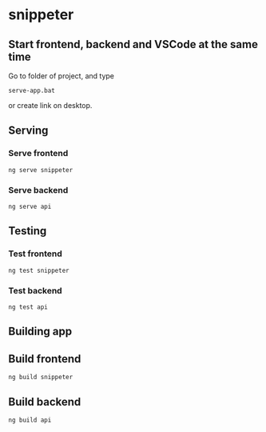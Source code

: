# snippeter

## Start frontend, backend and VSCode at the same time

Go to folder of project, and type

```
serve-app.bat
```

or create link on desktop.

## Serving

### Serve frontend

```
ng serve snippeter
```

### Serve backend

```
ng serve api
```

## Testing

### Test frontend

```
ng test snippeter
```

### Test backend

```
ng test api
```

## Building app

## Build frontend

```
ng build snippeter
```

## Build backend

```
ng build api
```
